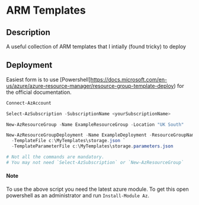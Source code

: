# ARM Templates 

## Description
A useful collection of ARM templates that I intially (found tricky) to deploy

## Deployment 
Easiest form is to use [Powershell]https://docs.microsoft.com/en-us/azure/azure-resource-manager/resource-group-template-deploy) for the official documentation. 

``` powershell 
Connect-AzAccount 

Select-AzSubscription -SubscriptionName <yourSubscriptionName> 

New-AzResourceGroup -Name ExampleResourceGroup -Location "UK South" 

New-AzResourceGroupDeployment -Name ExampleDeployment -ResourceGroupName ExampleResourceGroup `
  -TemplateFile c:\MyTemplates\storage.json `
  -TemplateParameterFile c:\MyTemplates\storage.parameters.json

# Not all the commands are mandatory. 
# You may not need `Select-AzSubscription` or `New-AzResourceGroup` 
```
#### Note 
To use the above script you need the latest azure module. To get this open powershell as an administrator and run `Install-Module Az`.
